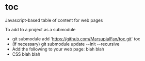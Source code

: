 # toc
Javascript-based table of content for web pages

To add to a project as a submodule
- git submodule add 'https://github.com/MarsupialFan/toc.git' toc
- (if necessary) git submodule update --init --recursive
- Add the following to your web page:
blah blah
- CSS
blah blah
<link rel="stylesheet" href="toc/toc.css">
